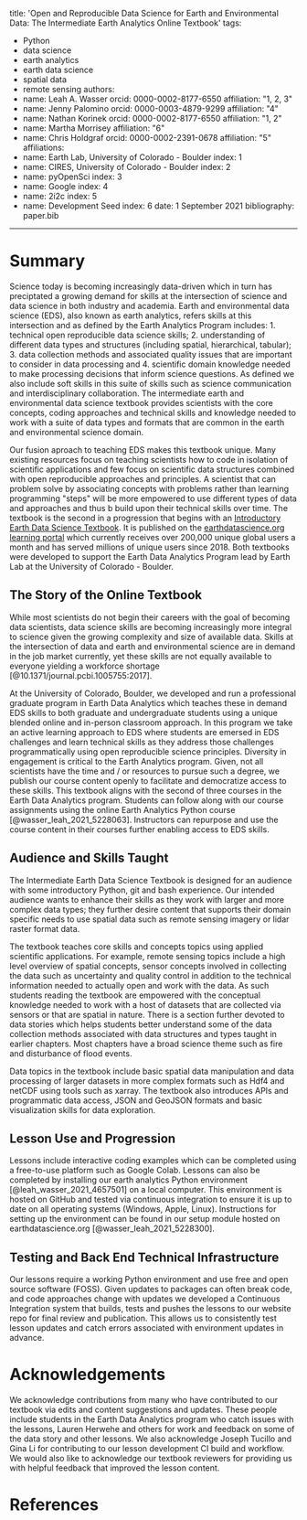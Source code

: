 title: 'Open and Reproducible Data Science for Earth and Environmental Data: The Intermediate Earth Analytics Online Textbook'
tags:
  - Python
  - data science
  - earth analytics
  - earth data science
  - spatial data
  - remote sensing
authors:
  - name: Leah A. Wasser
    orcid: 0000-0002-8177-6550
    affiliation: "1, 2, 3" 
  - name: Jenny Palomino
    orcid: 0000-0003-4879-9299
    affiliation: "4"
  - name: Nathan Korinek
    orcid: 0000-0002-8177-6550
    affiliation: "1, 2" 
  - name: Martha Morrisey 
    affiliation: "6"
  - name: Chris Holdgraf
    orcid: 0000-0002-2391-0678
    affiliation: "5"
affiliations:
 - name: Earth Lab, University of Colorado - Boulder
   index: 1
 - name: CIRES, University of Colorado - Boulder
   index: 2
 - name: pyOpenSci
   index: 3
 - name: Google
   index: 4
 - name: 2i2c
   index: 5
 - name: Development Seed
   index: 6
date: 1 September 2021
bibliography: paper.bib
---

# Summary

Science today is becoming increasingly data-driven which in turn has preciptated a growing demand for skills at the intersection of science and data science in both industry and academia. Earth and environmental data science (EDS), also known as earth analytics, refers skills at this intersection and as defined by the Earth Analytics Program includes: 1. technical open reproducible data science skills; 2. understanding of different data types and structures (including spatial, hierarchical, tabular); 3. data collection methods and associated quality issues that are important to consider in data processing and 4. scientific domain knowledge needed to make processing decisions that inform science questions. As defined we also include soft skills in this suite of skills such as science communication and interdisciplinary collaboration. The intermediate earth and environmental data science textbook provides scientists with the core concepts, coding approaches and technical skills and knowledge needed to work with a suite of data types and formats that are common in the earth and environmental science domain. 

Our fusion aproach to teaching EDS makes this textbook unique. Many existing resources focus on teaching scientists how to code in isolation of scientific applications and few focus on scientific data structures combined with open reproducible approaches and principles. A scientist that can problem solve by associating concepts with problems rather than learning programming "steps" will be more empowered to use different types of data and approaches and thus b build upon their technical skills over time. The textbook is the second in a progression that begins with an [Introductory Earth Data Science Textbook](https://www.earthdatascience.org/courses/intro-to-earth-data-science/). It is published on the [earthdatascience.org learning portal](https://www.earthdatascience.org/courses/use-data-open-source-python/) which currently receives over 200,000 unique global users a month and has served millions of unique users since 2018. Both textbooks were developed to support the Earth Data Analytics Program lead by Earth Lab at the University of Colorado - Boulder. 

 
## The Story of the Online Textbook
While most scientists do not begin their careers with the goal of becoming data scientists, data science skills are becoming increasingly more integral to science given the growing complexity and size of available data. Skills at the intersection of data and earth and environmental science are in demand in the job market currently, yet these skills are not equally available to everyone yielding a workforce shortage [@10.1371/journal.pcbi.1005755:2017].

At the University of Colorado, Boulder, we developed and run a professional graduate program in Earth Data Analytics which teaches these in demand EDS skills to both graduate and undergraduate students using a unique blended online and in-person classroom approach. In this program we take an active learning approach to EDS where students are emersed in EDS challenges and learn technical skills as they address those challenges programmatically using open reproducible science principles. Diversity in engagement is critical to the Earth Analytics program. Given, not all scientists have the time and / or resources to pursue such a degree, we publish our course content openly to facilitate and democratize access to these skills. This textbook aligns with the second of three courses in the Earth Data Analytics program. Students can follow along with our course assignments using the online Earth Analytics Python course [@wasser_leah_2021_5228063]. Instructors can repurpose and use the course content in their courses further enabling access to EDS skills.


## Audience and Skills Taught
The Intermediate Earth Data Science Textbook is designed for an audience with some introductory Python, git and bash experience. Our intended audience wants to enhance their skills as they work with larger and more complex data types; they further desire content that supports their domain specific needs to use spatial data such as remote sensing imagery or lidar raster format data. 

The textbook teaches core skills and concepts topics using applied scientific applications. For example, remote sensing topics include a high level overview of spatial concepts, sensor concepts involved in collecting the data such as uncertainty and quality control in addition to the technical information needed to actually open and work with the data. As such students reading the textbook are empowered with the conceptual knowledge needed to work with a host of datasets that are collected via sensors or that are spatial in nature. There is a section further devoted to data stories which helps students better understand some of the data collection methods associated with data structures and types taught in earlier chapters. Most chapters have a broad science theme such as fire and disturbance of flood events.

Data topics in the textbook include basic spatial data manipulation and data processing of larger datasets in more complex formats such as Hdf4 and netCDF using tools such as xarray. The textbook also introduces APIs and programmatic data access, JSON and GeoJSON formats and basic visualization skills for data exploration.

## Lesson Use and Progression
Lessons include interactive coding examples which can be completed using a free-to-use platform such as Google Colab. Lessons can also be completed by installing our earth analytics Python environment [@leah_wasser_2021_4657501] on a local computer. This environment is hosted on GitHub and tested via continuous integration to ensure it is up to date on all operating systems (Windows, Apple, Linux). Instructions for setting up the environment can be found in our setup module hosted on earthdatascience.org [@wasser_leah_2021_5228300].

## Testing and Back End Technical Infrastructure
Our lessons require a working Python environment and use free and open source software (FOSS). Given updates to packages can often break code, and code approaches change with updates we developed a Continuous Integration system that builds, tests and pushes the lessons to our website repo for final review and publication. This allows us to consistently test lesson updates and catch errors associated with environment updates in advance.

# Acknowledgements

We acknowledge contributions from many who have contributed to our textbook via edits and content suggestions and updates. These people include students in the Earth Data Analytics program who catch issues with the lessons, Lauren Herwehe and others for work and feedback on some of the data story and other lessons. We also acknowledge Joseph Tucillo and Gina Li for contributing to our lesson development CI build and workflow. We would also like to acknowledge our textbook reviewers <insert names here> for providing us with helpful feedback that improved the lesson content.

# References



